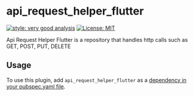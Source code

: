# api_request_helper_flutter

[![style: very good analysis][very_good_analysis_badge]][very_good_analysis_link]
[![License: MIT][license_badge]][license_link]

Api Request Helper Flutter is a repository that handles http calls such as GET, POST, PUT, DELETE

## Usage
To use this plugin, add `api_request_helper_flutter` as a [dependency in your pubspec.yaml file](https://flutter.dev/platform-plugins/).

[license_badge]: https://img.shields.io/badge/license-MIT-blue.svg
[license_link]: https://opensource.org/licenses/MIT
[very_good_analysis_badge]: https://img.shields.io/badge/style-very_good_analysis-B22C89.svg
[very_good_analysis_link]: https://pub.dev/packages/very_good_analysis
